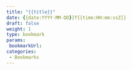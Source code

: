 ```yaml
---
title: "{{title}}"
date: {{date:YYYY-MM-DD}}T{{time:HH:mm:ssZ}}
draft: false
weight: 1
type: bookmark
params:
 bookmarkUrl: 
categories:
 - Bookmarks
---
```

